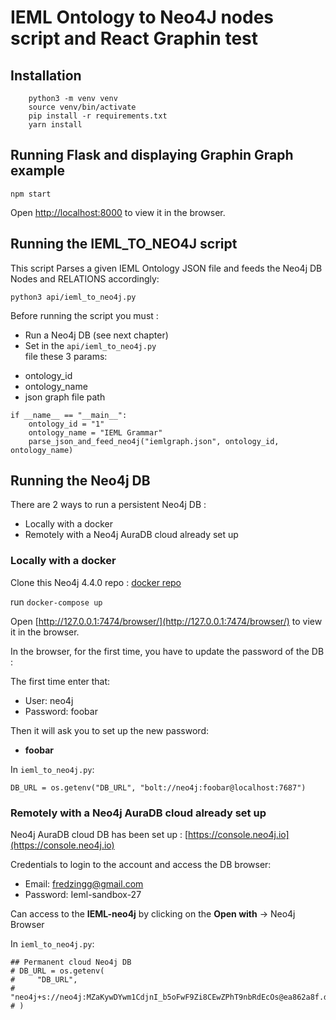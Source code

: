 # IEML Ontology to Neo4J nodes script and React Graphin test

## Installation

```
    python3 -m venv venv
    source venv/bin/activate
    pip install -r requirements.txt
    yarn install
```

## Running Flask and displaying Graphin Graph example

`npm start`

Open [http://localhost:8000](http://localhost:8000) to view it in the browser.


## Running the IEML_TO_NEO4J script

This script Parses a given IEML Ontology JSON file and feeds the Neo4j DB Nodes and RELATIONS accordingly:

`python3 api/ieml_to_neo4j.py`

Before running the script you must :
+ Run a Neo4j DB (see next chapter)
+ Set in the `api/ieml_to_neo4j.py`  
file these 3 params:
 * ontology_id
 * ontology_name
 * json graph file path
```
if __name__ == "__main__":
    ontology_id = "1"
    ontology_name = "IEML Grammar"
    parse_json_and_feed_neo4j("iemlgraph.json", ontology_id, ontology_name)
```

## Running the Neo4j DB

There are 2 ways to run a persistent Neo4j DB :

- Locally with a docker
- Remotely with a Neo4j AuraDB cloud already set up



### Locally with a docker

Clone this Neo4j 4.4.0 repo : [docker repo](https://github.com/fzingg/neo4j-docker.git)

run `docker-compose up`

Open [http://127.0.0.1:7474/browser/](http://127.0.0.1:7474/browser/) to view it in the browser.

In the browser, for the first time, you have to update the password of the DB : 

The first time enter that:
- User: neo4j
- Password: foobar

Then it will ask you to set up the new password:

- **foobar**

In `ieml_to_neo4j.py`:
```
DB_URL = os.getenv("DB_URL", "bolt://neo4j:foobar@localhost:7687")
```


### Remotely with a Neo4j AuraDB cloud already set up

Neo4j AuraDB cloud DB has been set up : [https://console.neo4j.io](https://console.neo4j.io)

Credentials to login to the account and access the DB browser:
- Email: fredzingg@gmail.com
- Password: Ieml-sandbox-27

Can access to the **IEML-neo4j** by clicking on the **Open with** -> Neo4j Browser

In `ieml_to_neo4j.py`:
```
## Permanent cloud Neo4j DB 
# DB_URL = os.getenv(
#     "DB_URL",
#     "neo4j+s://neo4j:MZaKywDYwm1CdjnI_b5oFwF9Zi8CEwZPhT9nbRdEcOs@ea862a8f.databases.neo4j.io",
# )
```